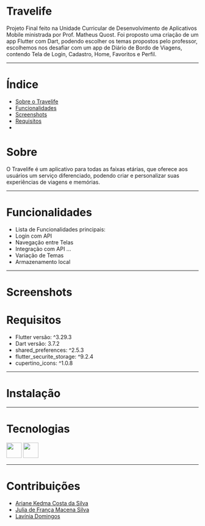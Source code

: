 # Travelife 

Projeto Final feito na Unidade Curricular de Desenvolvimento de Aplicativos Mobile ministrada por Prof. Matheus Quost.
Foi proposto uma criação de um app Flutter com Dart, podendo escolher os temas propostos pelo professor, escolhemos nos 
desafiar com um app de Diário de Bordo de Viagens, contendo Tela de Login, Cadastro, Home, Favoritos e Perfil.

---

# Índice

- [Sobre o Travelife](#sobre)
- [Funcionalidades](#funcionalidades)
- [Screenshots](#screenshots)
- [Requisitos](#requisitos)
- 

# Sobre 

O Travelife é um aplicativo para todas as faixas etárias, que oferece aos usuários um serviço diferenciado, podendo criar e personalizar 
suas experiências de viagens e memórias.

---

# Funcionalidades

- Lista de Funcionalidades principais:
- Login com API
- Navegação entre Telas
- Integração com API ...
- Variação de Temas
- Armazenamento local

---

# Screenshots

# Requisitos

- Flutter versão: ^3.29.3
- Dart versão: 3.7.2
- shared_preferences: ^2.5.3
- flutter_securite_storage: ^9.2.4
- cupertino_icons: ^1.0.8 

---

# Instalação

---

# Tecnologias

<p align="left">
  <img src="https://cdn.jsdelivr.net/gh/devicons/devicon/icons/flutter/flutter-original.svg" width="40" />
  <img src="https://cdn.jsdelivr.net/gh/devicons/devicon/icons/dart/dart-original.svg" width="40" />
</p>

---

# Contribuições

- [Ariane Kedma Costa da Silva](https://github.com/ArianeKedma)
- [Julia de França Macena Silva](https://github.com/Macenaaa)
- [Lavínia Domingos](https://github.com/laviDomingos)



